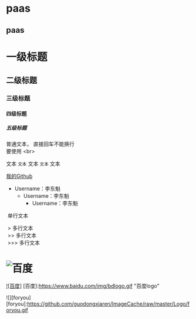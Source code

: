 paas
======
paas
------
# 一级标题 <br>
## 二级标题 <br>
### 三级标题 <br>
#### 四级标题 <br>
##### 五级标题 </br>
普通文本，
直接回车不能换行<br>
要使用 \<br> <br>
  
文本 `文本` 文本 `文本` 文本<br>

[我的Github](https://github.com/lidongkui/paas.git "点击进入") <br>

* Username：李东魁<br>
  * Username：李东魁<br>
    * Username：李东魁<br>
    
  单行文本<br>
  
  > 多行文本<br>
  >> 多行文本<br>
  >>> 多行文本<br>

# ![百度](https://www.baidu.com/img/bdlogo.gif "百度logo")


[![百度]](http://baidu.com)
[百度]:https://www.baidu.com/img/bdlogo.gif "百度logo" <br>

![][foryou]<br>
[foryou]:https://github.com/guodongxiaren/ImageCache/raw/master/Logo/foryou.gif
